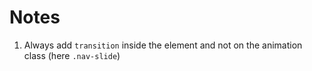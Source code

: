 # Notes

1. Always add `transition` inside the element and not on the animation class (here `.nav-slide`)
